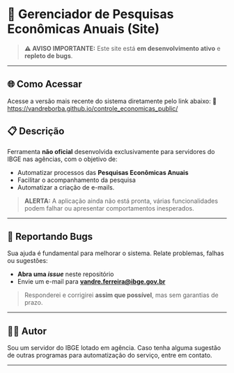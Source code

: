 # 🚧 Gerenciador de Pesquisas Econômicas Anuais (Site)



> **⚠️ AVISO IMPORTANTE:**
> Este site está **em desenvolvimento ativo** e **repleto de bugs**.

---

## 🌐 Como Acessar
Acesse a versão mais recente do sistema diretamente pelo link abaixo:
🔗 https://vandreborba.github.io/controle_economicas_public/

## 📋 Descrição
Ferramenta **não oficial** desenvolvida exclusivamente para servidores do IBGE nas agências, com o objetivo de:

- Automatizar processos das **Pesquisas Econômicas Anuais**
- Facilitar o acompanhamento da pesquisa
- Automatizar a criação de e-mails.

> **ALERTA:** A aplicação ainda não está pronta, várias funcionalidades podem falhar ou apresentar comportamentos inesperados.

---

## 🐞 Reportando Bugs
Sua ajuda é fundamental para melhorar o sistema. Relate problemas, falhas ou sugestões:

- **Abra uma *issue*** neste repositório
- Envie um e-mail para **vandre.ferreira@ibge.gov.br**

> Responderei e corrigirei **assim que possível**, mas sem garantias de prazo.

---

## 🙋‍♂️ Autor
Sou um servidor do IBGE lotado em agência. Caso tenha alguma sugestão de outras programas para automatização do serviço, entre em contato.

---

